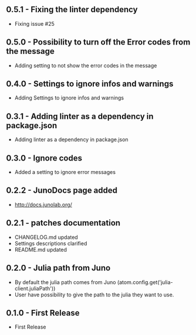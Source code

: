## 0.5.1 - Fixing the linter dependency
* Fixing issue #25

## 0.5.0 - Possibility to turn off the Error codes from the message
* Adding setting to not show the error codes in the message

## 0.4.0 - Settings to ignore infos and warnings
* Adding Settings to ignore infos and warnings

## 0.3.1 - Adding linter as a dependency in package.json
* Adding linter as a dependency in package.json

## 0.3.0 - Ignore codes
* Added a setting to ignore error messages

## 0.2.2 - JunoDocs page added
* http://docs.junolab.org/

## 0.2.1 - patches documentation
* CHANGELOG.md updated
* Settings descriptions clarified
* README.md updated

## 0.2.0 - Julia path from Juno
* By default the julia path comes from Juno (atom.config.get('julia-client.juliaPath'))
* User have possibility to give the path to the julia they want to use.

## 0.1.0 - First Release
* First Release
